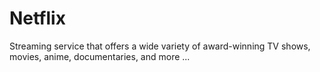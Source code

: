 # Netflix
Streaming service that offers a wide variety of award-winning TV shows, movies, anime, documentaries, and more ...

